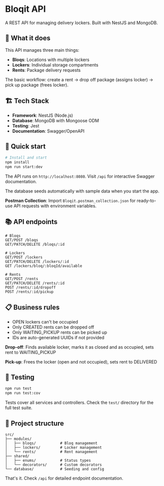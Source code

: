 # Bloqit API

A REST API for managing delivery lockers. Built with NestJS and MongoDB.

## 🎯 What it does

This API manages three main things:
- **Bloqs**: Locations with multiple lockers
- **Lockers**: Individual storage compartments  
- **Rents**: Package delivery requests

The basic workflow: create a rent → drop off package (assigns locker) → pick up package (frees locker).

## 🏗️ Tech Stack

- **Framework**: NestJS (Node.js)
- **Database**: MongoDB with Mongoose ODM
- **Testing**: Jest
- **Documentation**: Swagger/OpenAPI

## 🚀 Quick start

```bash
# Install and start
npm install
npm run start:dev
```

The API runs on `http://localhost:8080`. Visit `/api` for interactive Swagger documentation.

The database seeds automatically with sample data when you start the app.

**Postman Collection**: Import `Bloqit.postman_collection.json` for ready-to-use API requests with environment variables.

## 📚 API endpoints

```
# Bloqs
GET/POST /bloqs
GET/PATCH/DELETE /bloqs/:id

# Lockers  
GET/POST /lockers
GET/PATCH/DELETE /lockers/:id
GET /lockers/bloq/:bloqId/available

# Rents
GET/POST /rents
GET/PATCH/DELETE /rents/:id
POST /rents/:id/dropoff
POST /rents/:id/pickup
```

## 📋 Business rules

- OPEN lockers can't be occupied
- Only CREATED rents can be dropped off
- Only WAITING_PICKUP rents can be picked up
- IDs are auto-generated UUIDs if not provided

**Drop-off**: Finds available locker, marks it as closed and as occupied, sets rent to WAITING_PICKUP

**Pick-up**: Frees the locker (open and not occupied), sets rent to DELIVERED

## 🧪 Testing

```bash
npm run test
npm run test:cov
```

Tests cover all services and controllers. Check the `test/` directory for the full test suite.

## 📁 Project structure

```
src/
├── modules/
│   ├── bloqs/           # Bloq management
│   ├── lockers/         # Locker management
│   └── rents/           # Rent management
├── shared/
│   ├── enums/           # Status types
│   └── decorators/      # Custom decorators
└── database/            # Seeding and config
```

That's it. Check `/api` for detailed endpoint documentation.
